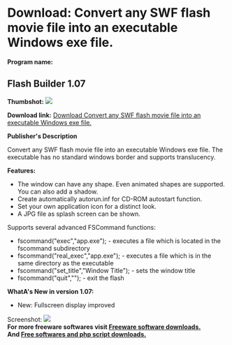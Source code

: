 # Download: Convert any SWF flash movie file into an executable Windows exe file.

**Program name:**

## Flash Builder 1.07

  
**Thumbshot:** ![](http://www.freewarefiles.com/screenshot/flashbuilder_md.jpg)   
  
**Download link:** [Download Convert any SWF flash movie file into an executable Windows exe file.](http://freesoftwares.boysofts.com/Flash-Builder_program_70298.html)  
  


**Publisher's Description**  
  


Convert any SWF flash movie file into an executable Windows exe file. The executable has no standard windows border and supports translucency. 

**Features:**

  * The window can have any shape. Even animated shapes are supported. You can also add a shadow. 
  * Create automatically autorun.inf for CD-ROM autostart function. 
  * Set your own application icon for a distinct look. 
  * A JPG file as splash screen can be shown. 

Supports several advanced FSCommand functions:

  * fscommand("exec","app.exe"); - executes a file which is located in the fscommand subdirectory 
  * fscommand("real_exec","app.exe"); - executes a file which is in the same directory as the executable 
  * fscommand("set_title","Window Title"); - sets the window title 
  * fscommand("quit",""); - exit the flash 

**WhatA's New in version 1.07:**

  * New: Fullscreen display improved 

  
  
Screenshot: ![](http://www.freewarefiles.com/screenshot/flashbuilder.jpg)   
**For more freeware softwares visit [Freeware software downloads.](http://freesoftwares.boysofts.com/)**   
**And [Free softwares and php script downloads.](http://www.boysofts.com/)**
